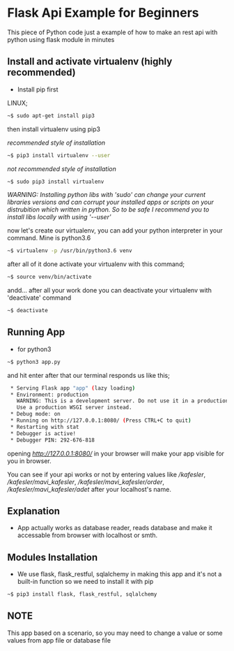 # Flask Api Example for Beginners

This piece of Python code just a example of how to make an rest api with python using flask module in minutes


## Install and activate virtualenv (highly recommended)
* Install pip first

LINUX;

```sh
~$ sudo apt-get install pip3
```

then install virtualenv using pip3

*recommended style of installation*
```sh
~$ pip3 install virtualenv --user
```


*not recommended style of installation*
```sh
~$ sudo pip3 install virtualenv
```

*WARNING: Installing python libs with 'sudo' can change your current libraries versions and can corrupt your installed apps or scripts on your distrubition which written in python. So to be safe I recommend you to install libs locally with using '--user'*



now let's create our virtualenv, you can add your python interpreter in your command. Mine is python3.6

```sh
~$ virtualenv -p /usr/bin/python3.6 venv
```

after all of it done activate your virtualenv with this command;

```sh
~$ source venv/bin/activate
```


andd... after all your work done you can deactivate your virtualenv with 'deactivate' command

```sh
~$ deactivate
```


## Running App

- for python3

```sh
~$ python3 app.py
```


and hit enter after that our terminal responds us like this;


```sh
 * Serving Flask app "app" (lazy loading)
 * Environment: production
   WARNING: This is a development server. Do not use it in a production deployment.
   Use a production WSGI server instead.
 * Debug mode: on
 * Running on http://127.0.0.1:8080/ (Press CTRL+C to quit)
 * Restarting with stat
 * Debugger is active!
 * Debugger PIN: 292-676-818
```

opening *http://127.0.0.1:8080/* in your browser will make your app visible for you in browser.

You can see if your api works or not by entering values like */kafesler*, */kafesler/mavi_kafesler*, */kafesler/mavi_kafesler/order*, */kafesler/mavi_kafesler/adet* after your localhost's name.


## Explanation

- App actually works as database reader, reads database and make it accessable from browser with localhost or smth.

## Modules Installation

- We use flask, flask_restful, sqlalchemy in making this app and it's not a built-in function so we need to install it with pip


```sh
~$ pip3 install flask, flask_restful, sqlalchemy
```

## NOTE
This app based on a scenario, so you may need to change a value or some values from app file or database file
